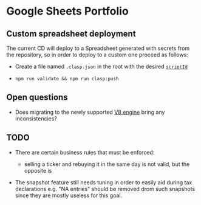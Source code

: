 # Google Sheets Portfolio

## Custom spreadsheet deployment

The current CD will deploy to a Spreadsheet generated with secrets from the repository, so in order
to deploy to a custom one proceed as follows:

- Create a file named `.clasp.json` in the root with the desired
  [`scriptId`](https://github.com/google/clasp/#scriptid-required)

- `npm run validate && npm run clasp:push`

## Open questions

- Does migrating to the newly supported
  [V8 engine](https://developers.google.com/apps-script/guides/v8-runtime) bring any
  inconsistencies?

## TODO

- There are certain business rules that must be enforced:

  - selling a ticker and rebuying it in the same day is not valid, but the opposite is

- The snapshot feature still needs tuning in order to easily aid during tax declarations e.g. "NA
  entries" should be removed drom such snapshots since they are mostly useless for this goal.
